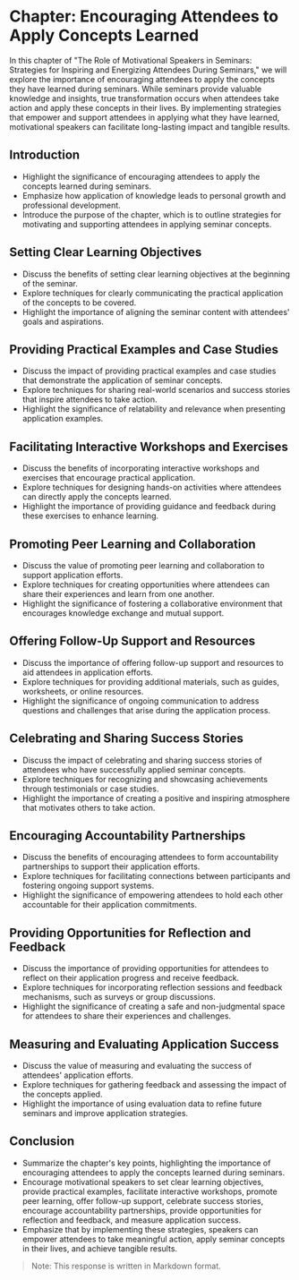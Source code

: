 Chapter: Encouraging Attendees to Apply Concepts Learned
========================================================

In this chapter of "The Role of Motivational Speakers in Seminars: Strategies for Inspiring and Energizing Attendees During Seminars," we will explore the importance of encouraging attendees to apply the concepts they have learned during seminars. While seminars provide valuable knowledge and insights, true transformation occurs when attendees take action and apply these concepts in their lives. By implementing strategies that empower and support attendees in applying what they have learned, motivational speakers can facilitate long-lasting impact and tangible results.

**Introduction**
----------------

* Highlight the significance of encouraging attendees to apply the concepts learned during seminars.
* Emphasize how application of knowledge leads to personal growth and professional development.
* Introduce the purpose of the chapter, which is to outline strategies for motivating and supporting attendees in applying seminar concepts.

**Setting Clear Learning Objectives**
-------------------------------------

* Discuss the benefits of setting clear learning objectives at the beginning of the seminar.
* Explore techniques for clearly communicating the practical application of the concepts to be covered.
* Highlight the importance of aligning the seminar content with attendees' goals and aspirations.

**Providing Practical Examples and Case Studies**
-------------------------------------------------

* Discuss the impact of providing practical examples and case studies that demonstrate the application of seminar concepts.
* Explore techniques for sharing real-world scenarios and success stories that inspire attendees to take action.
* Highlight the significance of relatability and relevance when presenting application examples.

**Facilitating Interactive Workshops and Exercises**
----------------------------------------------------

* Discuss the benefits of incorporating interactive workshops and exercises that encourage practical application.
* Explore techniques for designing hands-on activities where attendees can directly apply the concepts learned.
* Highlight the importance of providing guidance and feedback during these exercises to enhance learning.

**Promoting Peer Learning and Collaboration**
---------------------------------------------

* Discuss the value of promoting peer learning and collaboration to support application efforts.
* Explore techniques for creating opportunities where attendees can share their experiences and learn from one another.
* Highlight the significance of fostering a collaborative environment that encourages knowledge exchange and mutual support.

**Offering Follow-Up Support and Resources**
--------------------------------------------

* Discuss the importance of offering follow-up support and resources to aid attendees in application efforts.
* Explore techniques for providing additional materials, such as guides, worksheets, or online resources.
* Highlight the significance of ongoing communication to address questions and challenges that arise during the application process.

**Celebrating and Sharing Success Stories**
-------------------------------------------

* Discuss the impact of celebrating and sharing success stories of attendees who have successfully applied seminar concepts.
* Explore techniques for recognizing and showcasing achievements through testimonials or case studies.
* Highlight the importance of creating a positive and inspiring atmosphere that motivates others to take action.

**Encouraging Accountability Partnerships**
-------------------------------------------

* Discuss the benefits of encouraging attendees to form accountability partnerships to support their application efforts.
* Explore techniques for facilitating connections between participants and fostering ongoing support systems.
* Highlight the significance of empowering attendees to hold each other accountable for their application commitments.

**Providing Opportunities for Reflection and Feedback**
-------------------------------------------------------

* Discuss the importance of providing opportunities for attendees to reflect on their application progress and receive feedback.
* Explore techniques for incorporating reflection sessions and feedback mechanisms, such as surveys or group discussions.
* Highlight the significance of creating a safe and non-judgmental space for attendees to share their experiences and challenges.

**Measuring and Evaluating Application Success**
------------------------------------------------

* Discuss the value of measuring and evaluating the success of attendees' application efforts.
* Explore techniques for gathering feedback and assessing the impact of the concepts applied.
* Highlight the importance of using evaluation data to refine future seminars and improve application strategies.

**Conclusion**
--------------

* Summarize the chapter's key points, highlighting the importance of encouraging attendees to apply the concepts learned during seminars.
* Encourage motivational speakers to set clear learning objectives, provide practical examples, facilitate interactive workshops, promote peer learning, offer follow-up support, celebrate success stories, encourage accountability partnerships, provide opportunities for reflection and feedback, and measure application success.
* Emphasize that by implementing these strategies, speakers can empower attendees to take meaningful action, apply seminar concepts in their lives, and achieve tangible results.

> Note: This response is written in Markdown format.
